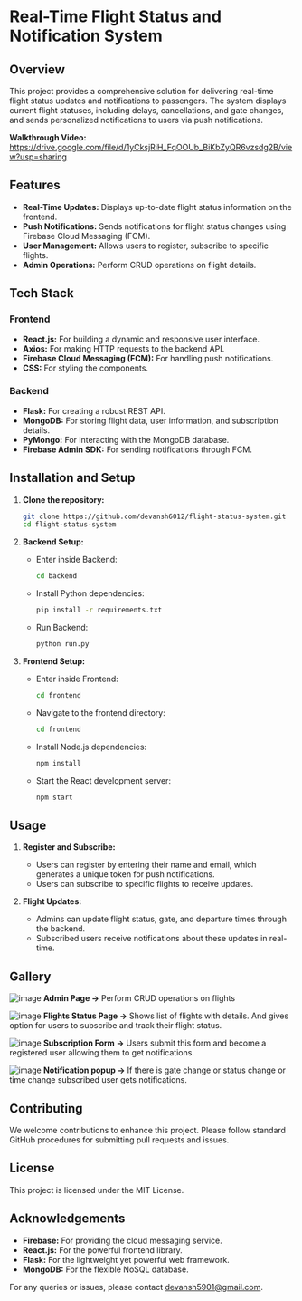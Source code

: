 # Real-Time Flight Status and Notification System

## Overview
This project provides a comprehensive solution for delivering real-time flight status updates and notifications to passengers. The system displays current flight statuses, including delays, cancellations, and gate changes, and sends personalized notifications to users via push notifications.

**Walkthrough Video:** https://drive.google.com/file/d/1yCksjRiH_FqOOUb_BiKbZyQR6vzsdg2B/view?usp=sharing

## Features
- **Real-Time Updates:** Displays up-to-date flight status information on the frontend.
- **Push Notifications:** Sends notifications for flight status changes using Firebase Cloud Messaging (FCM).
- **User Management:** Allows users to register, subscribe to specific flights.
- **Admin Operations:** Perform CRUD operations on flight details.

## Tech Stack

### Frontend
- **React.js:** For building a dynamic and responsive user interface.
- **Axios:** For making HTTP requests to the backend API.
- **Firebase Cloud Messaging (FCM):** For handling push notifications.
- **CSS:** For styling the components.

### Backend
- **Flask:** For creating a robust REST API.
- **MongoDB:** For storing flight data, user information, and subscription details.
- **PyMongo:** For interacting with the MongoDB database.
- **Firebase Admin SDK:** For sending notifications through FCM.


## Installation and Setup

1. **Clone the repository:**
    ```sh
    git clone https://github.com/devansh6012/flight-status-system.git
    cd flight-status-system
    ```

2. **Backend Setup:**
    - Enter inside Backend:
        ```sh
        cd backend
        ```
    - Install Python dependencies:
        ```sh
        pip install -r requirements.txt
        ```
    - Run Backend:
        ```sh
        python run.py
        ```

3. **Frontend Setup:**
    - Enter inside Frontend:
        ```sh
        cd frontend
        ```
    - Navigate to the frontend directory:
        ```sh
        cd frontend
        ```
    - Install Node.js dependencies:
        ```sh
        npm install
        ```
    - Start the React development server:
        ```sh
        npm start
        ```

## Usage
1. **Register and Subscribe:**
    - Users can register by entering their name and email, which generates a unique token for push notifications.
    - Users can subscribe to specific flights to receive updates.

2. **Flight Updates:**
    - Admins can update flight status, gate, and departure times through the backend.
    - Subscribed users receive notifications about these updates in real-time.

## Gallery

![image](https://github.com/user-attachments/assets/374d2512-8133-4728-9e8c-063542529633)
**Admin Page ->** Perform CRUD operations on flights


![image](https://github.com/user-attachments/assets/82dd8e10-9e00-4a60-9d23-3b769f6903f8)
**Flights Status Page ->** Shows list of flights with details. And gives option for users to subscribe and track their flight status.


![image](https://github.com/user-attachments/assets/41c042f6-7e16-4bd3-9546-fa833c60d3ee)
**Subscription Form ->** Users submit this form and become a registered user allowing them to get notifications.


![image](https://github.com/user-attachments/assets/2341293e-3039-42d7-aac6-2111c7cb3af9)
**Notification popup ->** If there is gate change or status change or time change subscribed user gets notifications.


## Contributing
We welcome contributions to enhance this project. Please follow standard GitHub procedures for submitting pull requests and issues.

## License
This project is licensed under the MIT License.

## Acknowledgements
- **Firebase:** For providing the cloud messaging service.
- **React.js:** For the powerful frontend library.
- **Flask:** For the lightweight yet powerful web framework.
- **MongoDB:** For the flexible NoSQL database.

For any queries or issues, please contact [devansh5901@gmail.com](mailto:devansh5901@gmail.com).
